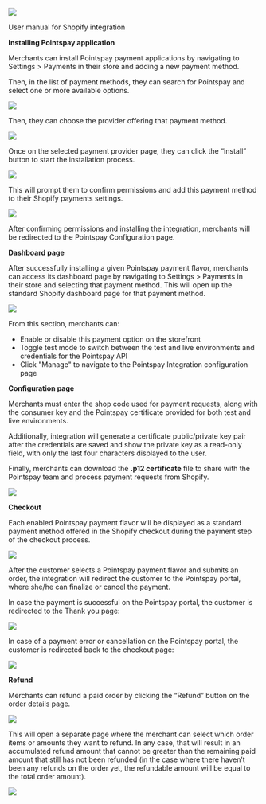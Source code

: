 ﻿![](../output_images/Shopifyinstallationguideimages/ShopifyInstallationImage1.jpeg)

User manual for Shopify integration


<a name="_page2_x72.00_y72.00"></a>**Installing Pointspay application**

Merchants can install Pointspay payment applications by navigating to Settings > Payments in their store and adding a new payment method.

Then, in the list of payment methods, they can search for Pointspay and select one or more available options.

![](../output_images/Shopifyinstallationguideimages//ShopifyInstallationImage2.png)

Then, they can choose the provider offering that payment method.

![](../output_images/Shopifyinstallationguideimages//ShopifyInstallationImage3.png)

Once on the selected payment provider page, they can click the “Install” button to start the installation process.

![](../output_images/Shopifyinstallationguideimages//ShopifyInstallationImage4.png)

This will prompt them to confirm permissions and add this payment method to their Shopify payments settings.

![](../output_images/Shopifyinstallationguideimages//ShopifyInstallationImage5.png)

After confirming permissions and installing the integration, merchants will be redirected to the Pointspay Configuration page.

<a name="_page5_x72.00_y72.00"></a>**Dashboard page**

After successfully installing a given Pointspay payment flavor, merchants can access its dashboard page by navigating to Settings > Payments in their store and selecting that payment method. This will open up the standard Shopify dashboard page for that payment method.

![](../output_images/Shopifyinstallationguideimages//ShopifyInstallationImage6.png)

From this section, merchants can:

- Enable or disable this payment option on the storefront
- Toggle test mode to switch between the test and live environments and credentials for the Pointspay API
- Click "Manage" to navigate to the Pointspay Integration configuration page

<a name="_page6_x72.00_y72.00"></a>**Configuration page**

Merchants must enter the shop code used for payment requests, along with the consumer key and the Pointspay certificate provided for both test and live environments.

Additionally, integration will generate a certificate public/private key pair after the credentials are saved and show the private key as a read-only field, with only the last four characters displayed to the user.

Finally, merchants can download the **.p12 certificate** file to share with the Pointspay team and process payment requests from Shopify.

![](../output_images/Shopifyinstallationguideimages//ShopifyInstallationImage7.png)

<a name="_page7_x72.00_y72.00"></a>**Checkout**

Each enabled Pointspay payment flavor will be displayed as a standard payment method offered in the Shopify checkout during the payment step of the checkout process.

![](../output_images/Shopifyinstallationguideimages//ShopifyInstallationImage8.png)

After the customer selects a Pointspay payment flavor and submits an order, the integration will redirect the customer to the Pointspay portal, where she/he can finalize or cancel the payment.

In case the payment is successful on the Pointspay portal, the customer is redirected to the Thank you page:

![](../output_images/Shopifyinstallationguideimages//ShopifyInstallationImage9.png)

In case of a payment error or cancellation on the Pointspay portal, the customer is redirected back to the checkout page:

![](../output_images/Shopifyinstallationguideimages//ShopifyInstallationImage10.png)

<a name="_page10_x72.00_y72.00"></a>**Refund**

Merchants can refund a paid order by clicking the “Refund” button on the order details page.

![](../output_images/Shopifyinstallationguideimages//ShopifyInstallationImage11.png)

This will open a separate page where the merchant can select which order items or amounts they want to refund. In any case, that will result in an accumulated refund amount that cannot be greater than the remaining paid amount that still has not been refunded (in the case where there haven’t been any refunds on the order yet, the refundable amount will be equal to the total order amount).

![](../output_images/Shopifyinstallationguideimages//ShopifyInstallationImage12.png)
